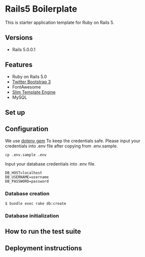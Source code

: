 # Rails5 Boilerplate

This is starter application template for Ruby on Rails 5.

## Versions

- Rails 5.0.0.1

## Features

- Ruby on Rails 5.0
- [Twitter Bootstrap 3](https://github.com/twbs/bootstrap-sass)
- FontAwesome
- [Slim Template Engine](http://slim-lang.com/)
- MySQL

## Set up

## Configuration

We use [dotenv gem](https://github.com/bkeepers/dotenv) To keep the credentials safe.
Please input your credentials into .env file after copying from .env.sample.

```
cp .env.sample .env
```

Input your database credentials into .env file.

```
DB_HOST=localhost
DB_USERNAME=username
DB_PASSWORD=password
```

### Database creation

```
$ bundle exec rake db:create
```

### Database initialization

## How to run the test suite

## Deployment instructions
